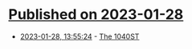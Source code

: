# [Published on 2023-01-28](index.md)

* [2023-01-28, 13:55:24](https://news.ycombinator.com/item?id=34557570) - [The 1040ST](https://www.goto10retro.com/p/inside-the-1040st)

